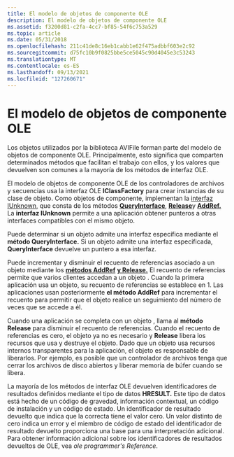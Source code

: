 ```yaml
---
title: El modelo de objetos de componente OLE
description: El modelo de objetos de componente OLE
ms.assetid: f3200d81-c2fa-4cc7-bf85-54f6c753a529
ms.topic: article
ms.date: 05/31/2018
ms.openlocfilehash: 211c41de8c16eb1cabb1e62f475adbbf603e2c92
ms.sourcegitcommit: d75fc10b9f0825bbe5ce5045c90d4045e3c53243
ms.translationtype: MT
ms.contentlocale: es-ES
ms.lasthandoff: 09/13/2021
ms.locfileid: "127260671"
---
```

# <a name="the-ole-component-object-model"></a>El modelo de objetos de componente OLE

Los objetos utilizados por la biblioteca AVIFile forman parte del modelo de objetos de componente OLE. Principalmente, esto significa que comparten determinados métodos que facilitan el trabajo con ellos, y los valores que devuelven son comunes a la mayoría de los métodos de interfaz OLE.

El modelo de objetos de componente OLE de los controladores de archivos y secuencias usa la interfaz OLE **IClassFactory** para crear instancias de su clase de objeto. Como objetos de componente, implementan la [interfaz IUnknown,](/windows/win32/api/unknwn/nn-unknwn-iunknown) que consta de los métodos [**QueryInterface**](/windows/win32/api/unknwn/nf-unknwn-iunknown-queryinterface(refiid_void)), [**Release**](/windows/win32/api/unknwn/nf-unknwn-iunknown-release)y [**AddRef.**](/windows/win32/api/unknwn/nf-unknwn-iunknown-addref) La **interfaz IUnknown** permite a una aplicación obtener punteros a otras interfaces compatibles con el mismo objeto.

Puede determinar si un objeto admite una interfaz específica mediante el **método QueryInterface.** Si un objeto admite una interfaz especificada, **QueryInterface** devuelve un puntero a esa interfaz.

Puede incrementar y disminuir el recuento de referencias asociado a un objeto mediante los [**métodos AddRef**](/previous-versions//dd757100(v=vs.85)) [**y Release.**](/previous-versions//dd757102(v=vs.85)) El recuento de referencias permite que varios clientes accedan a un objeto . Cuando la primera aplicación usa un objeto, su recuento de referencias se establece en 1. Las aplicaciones usan posteriormente **el método AddRef** para incrementar el recuento para permitir que el objeto realice un seguimiento del número de veces que se accede a él.

Cuando una aplicación se completa con un objeto , llama al **método Release** para disminuir el recuento de referencias. Cuando el recuento de referencias es cero, el objeto ya no es necesario y **Release** libera los recursos que usa y destruye el objeto. Dado que un objeto usa recursos internos transparentes para la aplicación, el objeto es responsable de liberarlos. Por ejemplo, es posible que un controlador de archivos tenga que cerrar los archivos de disco abiertos y liberar memoria de búfer cuando se libera.

La mayoría de los métodos de interfaz OLE devuelven identificadores de resultados definidos mediante el tipo de datos **HRESULT.** Este tipo de datos está hecho de un código de gravedad, información contextual, un código de instalación y un código de estado. Un identificador de resultado devuelto que indica que la correcta tiene el valor cero. Un valor distinto de cero indica un error y el miembro de código de estado del identificador de resultado devuelto proporciona una base para una interpretación adicional. Para obtener información adicional sobre los identificadores de resultados devueltos de OLE, vea *ole programmer's Reference*.

 

 